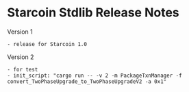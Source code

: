 # Starcoin Stdlib Release Notes

Version 1

    - release for Starcoin 1.0

Version 2

    - for test
    - init_script: "cargo run -- -v 2 -m PackageTxnManager -f convert_TwoPhaseUpgrade_to_TwoPhaseUpgradeV2 -a 0x1"

